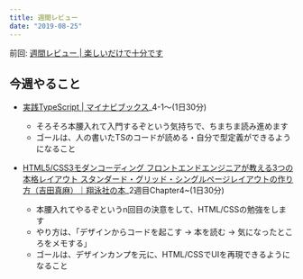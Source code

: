 ```yaml
---
title: 週間レビュー
date: "2019-08-25"
---
```


前回: [週間レビュー | 楽しいだけで十分です](https://yinm.info/20190818/)

## 今週やること

- [実践TypeScript | マイナビブックス](https://book.mynavi.jp/ec/products/detail/id=104703)_4-1〜(1日30分)
  - そろそろ本腰入れて入門するぞという気持ちで、ちまちま読み進めます
  - ゴールは、人の書いたTSのコードが読める・自分で型定義ができるようになること

- [HTML5/CSS3モダンコーディング フロントエンドエンジニアが教える3つの本格レイアウト スタンダード・グリッド・シングルページレイアウトの作り方（吉田真麻）｜翔泳社の本](https://www.shoeisha.co.jp/book/detail/9784798141572)_2週目Chapter4~(1日30分)
  - 本腰入れてやるぞというn回目の決意をして、HTML/CSSの勉強をします
  - やり方は、「デザインからコードを起こす → 本を読む → 気になったところをメモする」
  - ゴールは、デザインカンプを元に、HTML/CSSでUIを再現できるようになること


